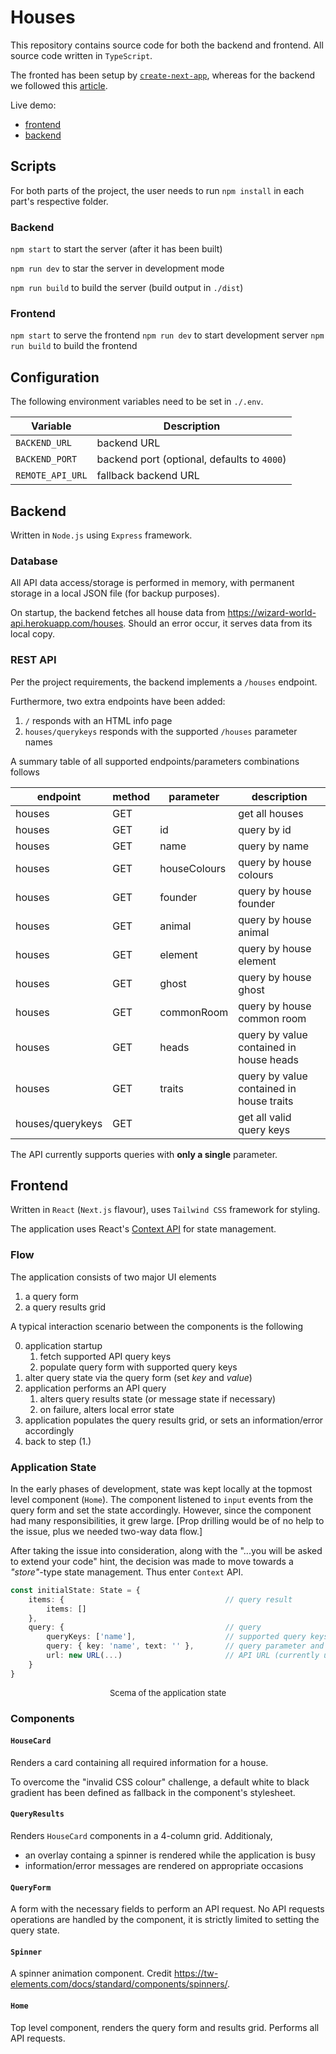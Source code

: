 # Houses

This repository contains source code for both the backend and frontend.
All source code written in `TypeScript`.

The fronted has been setup by [`create-next-app`](https://www.npmjs.com/package/create-next-app), whereas for the backend we followed this [article](https://blog.logrocket.com/how-to-set-up-node-typescript-express/).

Live demo:
- [frontend](https://houses-e1mf.onrender.com)
- [backend](https://houses-backend.onrender.com)

## Scripts
For both parts of the project, the user needs to run `npm install` in each part's respective folder.

### Backend
`npm start` to start the server (after it has been built)

`npm run dev` to star the server in development mode

`npm run build` to build the server (build output in `./dist`)

### Frontend
`npm start` to serve the frontend
`npm run dev` to start development server
`npm run build` to build the frontend

## Configuration
The following environment variables need to be set in `./.env`.

| Variable   | Description |
|----------|------|
|`BACKEND_URL`|backend URL|
|`BACKEND_PORT`|backend port (optional, defaults to `4000`)|
|`REMOTE_API_URL`|fallback backend URL|

## Backend
Written in `Node.js` using `Express` framework.

### Database
All API data access/storage is performed in memory, with permanent storage in a local JSON file (for backup purposes).

On startup, the backend fetches all house data from https://wizard-world-api.herokuapp.com/houses. Should an error occur, it serves data from its local copy.

### REST API
Per the project requirements, the backend implements a `/houses` endpoint.

Furthermore, two extra endpoints have been added:
1. `/` responds with an HTML info page
2. `houses/querykeys` responds with the supported `/houses` parameter names

A summary table of all supported endpoints/parameters combinations follows

|endpoint|method|parameter|description|
|-|-|-|-|
|houses|GET||get all houses|
|houses|GET|id|query by id|
|houses|GET|name|query by name|
|houses|GET|houseColours|query by house colours|
|houses|GET|founder|query by house founder|
|houses|GET|animal|query by house animal|
|houses|GET|element|query by house element|
|houses|GET|ghost|query by house ghost|
|houses|GET|commonRoom|query by house common room|
|houses|GET|heads|query by value contained in house heads|
|houses|GET|traits|query by value contained in house traits|
|houses/querykeys|GET||get all valid query keys|

The API currently supports queries with **only a single** parameter.

## Frontend
Written in `React` (`Next.js` flavour), uses `Tailwind CSS` framework for styling.

The application uses React's [Context API](https://react.dev/reference/react/useContext) for state management.

### Flow
The application consists of two major UI elements
1. a query form
2. a query results grid

A typical interaction scenario between the components is the following

0. application startup
   1. fetch supported API query keys
   2. populate query form with supported query keys
1. alter query state via the query form (set *key* and *value*)
2. application performs an API query
   1. alters query results state (or message state if necessary)
   2. on failure, alters local error state
3. application populates the query results grid, or sets an information/error accordingly
4. back to step (1.)

### Application State
In the early phases of development, state was kept locally at the topmost level component (`Home`). The component listened to `input` events from the query form and set the state accordingly. However, since the component had many responsibilities, it grew large. [Prop drilling would be of no help to the issue, plus we needed two-way data flow.]

After taking the issue into consideration, along with the "...you will be asked to extend your code" hint, the decision was made to move towards a *"store"*-type state management. Thus enter `Context` API.

```typescript
const initialState: State = {
	items: {                                    // query result
		items: []
	},
	query: {                                    // query 
		queryKeys: ['name'],                    // supported query keys
		query: { key: 'name', text: '' },       // query parameter and value
		url: new URL(...)                       // API URL (currently unused)
	}
}
```
<center><font size="2">Scema of the application state</font></center>

### Components
#### `HouseCard`
Renders a card containing all required information for a house.

To overcome the "invalid CSS colour" challenge, a default white to black gradient has been defined as fallback in the component's stylesheet.

#### `QueryResults`
Renders `HouseCard` components in a 4-column grid. Additionaly,
- an overlay containg a spinner is rendered while the application is busy
- information/error messages are rendered on appropriate occasions

#### `QueryForm`
A form with the necessary fields to perform an API request. No API requests operations are handled by the component, it is strictly limited to setting the query state.

#### `Spinner`
A spinner animation component. Credit https://tw-elements.com/docs/standard/components/spinners/.

#### `Home`
Top level component, renders the query form and results grid. Performs all API requests.